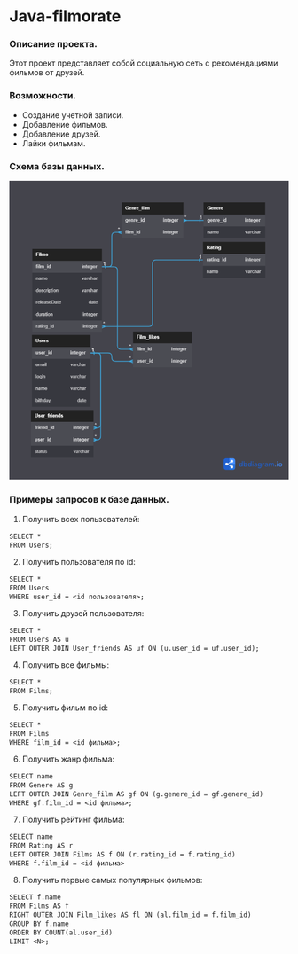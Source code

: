 # Java-filmorate
### Описание проекта.
Этот проект представляет собой социальную сеть с 
рекомендациями фильмов от друзей.

### Возможности.

- Создание учетной записи.
- Добавление фильмов.
- Добавление друзей.
- Лайки фильмам.

### Схема базы данных.
![Фото диаграмы БД](https://github.com/naumovMaksim/java-filmorate/blob/main/Untitled.png)

### Примеры запросов к базе данных.
1. Получить всех пользователей: 
```
SELECT * 
FROM Users;
```
2. Получить пользователя по id:
```
SELECT *
FROM Users
WHERE user_id = <id пользователя>;
```
3. Получить друзей пользователя:
```
SELECT *
FROM Users AS u
LEFT OUTER JOIN User_friends AS uf ON (u.user_id = uf.user_id);
```
4. Получить все фильмы:
```
SELECT *
FROM Films;
```
5. Получить фильм по id:
```
SELECT *
FROM Films
WHERE film_id = <id фильма>;
```
6. Получить жанр фильма:
```
SELECT name
FROM Genere AS g
LEFT OUTER JOIN Genre_film AS gf ON (g.genere_id = gf.genere_id)
WHERE gf.film_id = <id фильма>;
```
7. Получить рейтинг фильма:
```
SELECT name
FROM Rating AS r
LEFT OUTER JOIN Films AS f ON (r.rating_id = f.rating_id)
WHERE f.film_id = <id фильма>
```
8. Получить первые <N> самых популярных фильмов:
```
SELECT f.name
FROM Films AS f
RIGHT OUTER JOIN Film_likes AS fl ON (al.film_id = f.film_id) 
GROUP BY f.name 
ORDER BY COUNT(al.user_id) 
LIMIT <N>;
```
